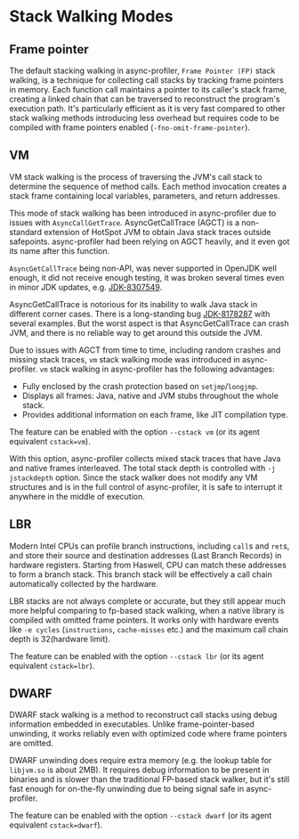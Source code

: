 # Stack Walking Modes

## Frame pointer

The default stacking walking in async-profiler, `Frame Pointer (FP)` stack walking, is a technique for collecting call
stacks by tracking frame pointers in memory. Each function call maintains a pointer to its caller's stack frame, creating
a linked chain that can be traversed to reconstruct the program's execution path. It's particularly efficient as it is
very fast compared to other stack walking methods introducing less overhead but requires code to be compiled with frame
pointers enabled (`-fno-omit-frame-pointer`).

## VM

VM stack walking is the process of traversing the JVM's call stack to determine the sequence of method calls. Each
method invocation creates a stack frame containing local variables, parameters, and return addresses.

This mode of stack walking has been introduced in async-profiler due to issues with `AsyncCallGetTrace`.
AsyncGetCallTrace (AGCT) is a non-standard extension of HotSpot JVM to obtain Java stack traces outside safepoints.
async-profiler had been relying on AGCT heavily, and it even got its name after this function.

`AsyncGetCallTrace` being non-API, was never supported in OpenJDK well enough, it did not receive enough testing, it was
broken several times even in minor JDK updates, e.g. [JDK-8307549](https://bugs.openjdk.org/browse/JDK-8307549).

AsyncGetCallTrace is notorious for its inability to walk Java stack in different corner cases. There is a long-standing
bug [JDK-8178287](https://bugs.openjdk.org/browse/JDK-8178287) with several examples. But the worst aspect is that
AsyncGetCallTrace can crash JVM, and there is no reliable way to get around this outside the JVM.

Due to issues with AGCT from time to time, including random crashes and missing stack traces, `vm` stack walking mode
was introduced in async-profiler. `vm` stack walking in async-profiler has the following advantages:
- Fully enclosed by the crash protection  based on `setjmp`/`longjmp`.
- Displays all frames: Java, native and JVM stubs throughout the whole stack.
- Provides additional information on each frame, like JIT compilation type.

The feature can be enabled with the option `--cstack vm` (or its agent equivalent `cstack=vm`).

With this option, async-profiler collects mixed stack traces that have Java and native frames interleaved. The total
stack depth is controlled with `-j jstackdepth` option. Since the stack walker does not modify any VM structures and is
in the full control of async-profiler, it is safe to interrupt it anywhere in the middle of execution.

## LBR

Modern Intel CPUs can profile branch instructions, including `call`s and `ret`s, and store their source and destination
addresses (Last Branch Records) in hardware registers. Starting from Haswell, CPU can match these addresses to form a
branch stack. This branch stack will be effectively a call chain automatically collected by the hardware. 

LBR stacks are not always complete or accurate, but they still appear much more helpful comparing to fp-based stack
walking, when a native library is compiled with omitted frame pointers. It works only with hardware events like
`-e cycles` (`instructions`, `cache-misses` etc.) and the maximum call chain depth is 32(hardware limit).

The feature can be enabled with the option `--cstack lbr` (or its agent equivalent `cstack=lbr`). 

## DWARF

DWARF stack walking is a method to reconstruct call stacks using debug information embedded in executables. Unlike
frame-pointer-based unwinding, it works reliably even with optimized code where frame pointers are omitted.

DWARF unwinding does require extra memory (e.g. the lookup
table for `libjvm.so` is about 2MB). It requires debug information to be present in binaries and is slower than the
traditional FP-based stack walker, but it's still fast enough for on-the-fly unwinding due to being signal safe in
async-profiler.

The feature can be enabled with the option `--cstack dwarf` (or its agent equivalent `cstack=dwarf`).
